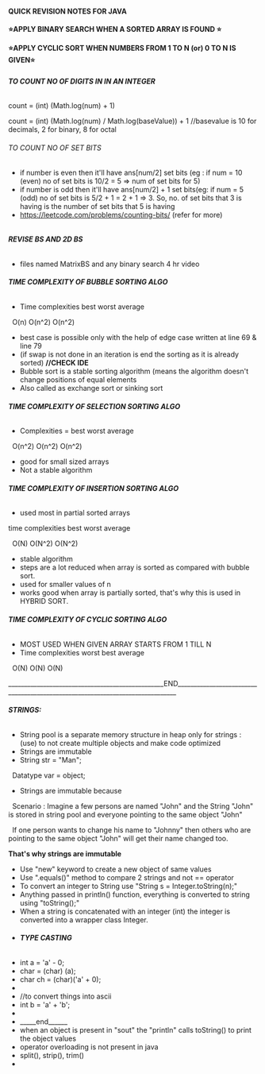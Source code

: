 #### **QUICK REVISION NOTES FOR JAVA**



**⭐APPLY BINARY SEARCH WHEN A SORTED ARRAY IS FOUND ⭐**

**⭐APPLY CYCLIC SORT WHEN NUMBERS FROM 1 TO N (or) 0 TO N IS GIVEN⭐**





###### **TO COUNT NO OF DIGITS IN IN AN INTEGER**



count = (int) (Math.log(num) + 1)

count = (int) (Math.log(num) / Math.log(baseValue)) + 1 //basevalue is 10 for decimals, 2 for binary, 8 for octal





###### TO COUNT NO OF SET BITS



* if number is even then it'll have ans\[num/2] set bits (eg : if num = 10 (even) no of set bits is 10/2 = 5 => num of set bits for 5)
* if number is odd then it'll have ans\[num/2] + 1 set bits(eg: if num = 5 (odd) no of set bits is 5/2 + 1 = 2 + 1 => 3. So, no. of set bits that 3 is having is the number of set bits that 5 is having
* https://leetcode.com/problems/counting-bits/ (refer for more)

###### 

###### **REVISE BS AND 2D BS**

* files named MatrixBS and any binary search 4 hr video



###### **TIME COMPLEXITY OF BUBBLE SORTING ALGO**

* Time complexities       best        worst       average

                          O(n)        O(n^2)       O(n^2)

* best case is possible only with the help of edge case written at line 69 \& line 79
* (if swap is not done in an iteration is end the sorting as it is already sorted) **//CHECK IDE**
* Bubble sort is a stable sorting algorithm (means the algorithm doesn't change positions of equal elements
* Also called as exchange sort or sinking sort



###### **TIME COMPLEXITY OF SELECTION SORTING ALGO**

* Complexities = best        worst        average

 		 O(n^2)      O(n^2)        O(n^2)

* good for small sized arrays
* Not a stable algorithm



###### **TIME COMPLEXITY OF INSERTION SORTING ALGO**

* used most in partial sorted arrays

time complexities   best           worst         average

 		       O(N)          O(N^2)         O(N^2)

* stable algorithm
* steps are a lot reduced when array is sorted as compared with bubble sort.
* used for smaller values of n
* works good when array is partially sorted, that's why this is used in HYBRID SORT.



###### **TIME COMPLEXITY OF CYCLIC SORTING ALGO**

* MOST USED WHEN GIVEN ARRAY STARTS FROM 1 TILL N
* Time complexities             worst           best           average

 				O(N)            O(N)             O(N)





\_\_\_\_\_\_\_\_\_\_\_\_\_\_\_\_\_\_\_\_\_\_\_\_\_\_\_\_\_\_\_\_\_\_\_\_\_\_\_\_\_\_\_\_\_\_\_\_\_END\_\_\_\_\_\_\_\_\_\_\_\_\_\_\_\_\_\_\_\_\_\_\_\_\_\_\_\_\_\_\_\_\_\_\_\_\_\_\_\_\_\_\_\_\_\_\_\_\_\_\_\_\_\_\_\_\_\_\_\_\_\_\_\_\_\_\_\_\_\_\_\_\_\_\_\_\_\_



###### **STRINGS:**



* String pool is a separate memory structure in heap only for strings : (use) to not create multiple objects and make code optimized
* Strings are immutable
* String    str =   "Man";

  Datatype  var  =  object;



* Strings are immutable because

 	Scenario : Imagine a few persons are named "John" and the String "John" is stored in string pool and everyone pointing to the same object "John"

 		  If one person wants to change his name to "Johnny" then others who are pointing to the same object "John" will get their name changed too.



**That's why strings are immutable**

* Use "new" keyword to create a new object of same values
* Use ".equals()" method to compare 2 strings and not == operator
* To convert an integer to String use "String s = Integer.toString(n);"
* Anything passed in println() function, everything is converted to string using "toString();"
* When a string is concatenated with an integer (int) the integer is converted into a wrapper class Integer.
* ###### **TYPE CASTING**
* int a = 'a' - 0;
* char = (char) (a);
* char ch = (char)('a' + 0);
* 
* //to convert things into ascii
* int b = 'a' + 'b';
* 
* \_\_\_\_\_end\_\_\_\_\_\_
* when an object is present in "sout" the "println" calls toString() to print the object values
* operator overloading is not present in java
* split(), strip(), trim()
* 
